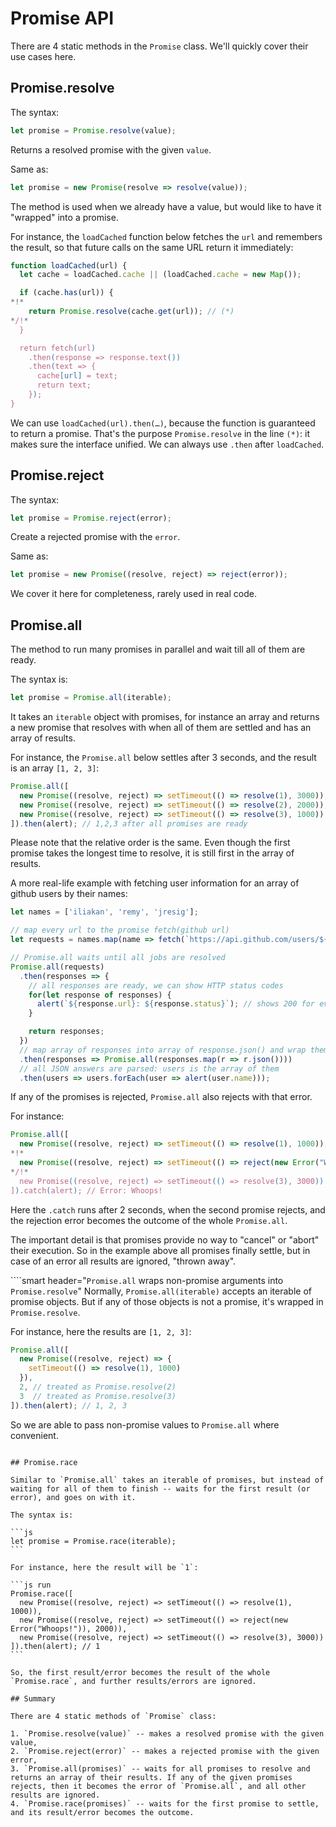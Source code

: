 # Promise API

There are 4 static methods in the `Promise` class. We'll quickly cover their use cases here.

## Promise.resolve

The syntax:

```js
let promise = Promise.resolve(value);
```

Returns a resolved promise with the given `value`.

Same as:

```js
let promise = new Promise(resolve => resolve(value));
```

The method is used when we already have a value, but would like to have it "wrapped" into a promise.

For instance, the `loadCached` function below fetches the `url` and remembers the result, so that future calls on the same URL return it immediately:

```js
function loadCached(url) {
  let cache = loadCached.cache || (loadCached.cache = new Map());

  if (cache.has(url)) {
*!*
    return Promise.resolve(cache.get(url)); // (*)
*/!*
  }

  return fetch(url)
    .then(response => response.text())
    .then(text => {
      cache[url] = text;
      return text;
    });
}
```

We can use `loadCached(url).then(…)`, because the function is guaranteed to return a promise. That's the purpose `Promise.resolve` in the line `(*)`: it makes sure the interface unified. We can always use `.then` after `loadCached`.

## Promise.reject

The syntax:

```js
let promise = Promise.reject(error);
```

Create a rejected promise with the `error`.

Same as:

```js
let promise = new Promise((resolve, reject) => reject(error));
```

We cover it here for completeness, rarely used in real code.

## Promise.all

The method to run many promises in parallel and wait till all of them are ready.

The syntax is:

```js
let promise = Promise.all(iterable);
```

It takes an `iterable` object with promises, for instance an array and returns a new promise that resolves with when all of them are settled and has an array of results.

For instance, the `Promise.all` below settles after 3 seconds, and the result is an array `[1, 2, 3]`:

```js run
Promise.all([
  new Promise((resolve, reject) => setTimeout(() => resolve(1), 3000)),
  new Promise((resolve, reject) => setTimeout(() => resolve(2), 2000)),
  new Promise((resolve, reject) => setTimeout(() => resolve(3), 1000))
]).then(alert); // 1,2,3 after all promises are ready
```

Please note that the relative order is the same. Even though the first promise takes the longest time to resolve, it is still first in the array of results.

A more real-life example with fetching user information for an array of github users by their names:

```js run
let names = ['iliakan', 'remy', 'jresig'];

// map every url to the promise fetch(github url)
let requests = names.map(name => fetch(`https://api.github.com/users/${name}`));

// Promise.all waits until all jobs are resolved
Promise.all(requests)
  .then(responses => {
    // all responses are ready, we can show HTTP status codes
    for(let response of responses) {
      alert(`${response.url}: ${response.status}`); // shows 200 for every url
    }

    return responses;
  })
  // map array of responses into array of response.json() and wrap them info Promise.all
  .then(responses => Promise.all(responses.map(r => r.json())))
  // all JSON answers are parsed: users is the array of them
  .then(users => users.forEach(user => alert(user.name)));
```

If any of the promises is rejected, `Promise.all` also rejects with that error.

For instance:


```js run
Promise.all([
  new Promise((resolve, reject) => setTimeout(() => resolve(1), 1000)),
*!*
  new Promise((resolve, reject) => setTimeout(() => reject(new Error("Whoops!")), 2000)),
*/!*
  new Promise((resolve, reject) => setTimeout(() => resolve(3), 3000))
]).catch(alert); // Error: Whoops!
```

Here the `.catch` runs after 2 seconds, when the second promise rejects, and the rejection error becomes the outcome of the whole `Promise.all`.

The important detail is that promises provide no way to "cancel" or "abort" their execution. So in the example above all promises finally settle, but in case of an error all results are ignored, "thrown away".

````smart header="`Promise.all` wraps non-promise arguments into `Promise.resolve`"
Normally, `Promise.all(iterable)` accepts an iterable of promise objects. But if any of those objects is not a promise, it's wrapped in `Promise.resolve`.

For instance, here the results are `[1, 2, 3]`:

```js run
Promise.all([
  new Promise((resolve, reject) => {
    setTimeout(() => resolve(1), 1000)
  }),
  2, // treated as Promise.resolve(2)
  3  // treated as Promise.resolve(3)
]).then(alert); // 1, 2, 3
```

So we are able to pass non-promise values to `Promise.all` where convenient.

````

## Promise.race

Similar to `Promise.all` takes an iterable of promises, but instead of waiting for all of them to finish -- waits for the first result (or error), and goes on with it.

The syntax is:

```js
let promise = Promise.race(iterable);
```

For instance, here the result will be `1`:

```js run
Promise.race([
  new Promise((resolve, reject) => setTimeout(() => resolve(1), 1000)),
  new Promise((resolve, reject) => setTimeout(() => reject(new Error("Whoops!")), 2000)),
  new Promise((resolve, reject) => setTimeout(() => resolve(3), 3000))
]).then(alert); // 1
```

So, the first result/error becomes the result of the whole `Promise.race`, and further results/errors are ignored.

## Summary

There are 4 static methods of `Promise` class:

1. `Promise.resolve(value)` -- makes a resolved promise with the given value,
2. `Promise.reject(error)` -- makes a rejected promise with the given error,
3. `Promise.all(promises)` -- waits for all promises to resolve and returns an array of their results. If any of the given promises rejects, then it becomes the error of `Promise.all`, and all other results are ignored.
4. `Promise.race(promises)` -- waits for the first promise to settle, and its result/error becomes the outcome.
